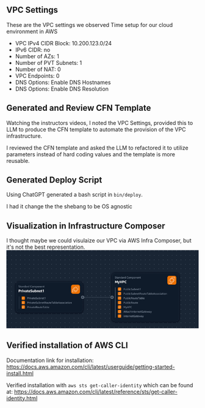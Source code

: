 ## VPC Settings

These are the VPC settings we observed Time setup for our cloud environment in AWS
- VPC IPv4 CIDR Block: 10.200.123.0/24
- IPv6 CIDR: no
- Number of AZs: 1
- Number of PVT Subnets: 1
- Number of NAT: 0
- VPC Endpoints: 0
- DNS Options: Enable DNS Hostnames
- DNS Options: Enable DNS Resolution

## Generated and Review CFN Template

Watching the instructors videos, I noted the VPC Settings, provided this to LLM to produce the CFN template to automate the provision of the VPC infrastructure.

I reviewed the CFN template and asked the LLM to refactored it to utilize parameters instead of hard coding values and the template is more reusable.

## Generated Deploy Script
Using ChatGPT generated a bash script in `bin/deploy`.

I had it change the the shebang to be OS agnostic

## Visualization in Infrastructure Composer

I thought maybe we could visulaize our VPC via AWS Infra Composer, but it's not the best representation.
![AWS Infrastructure Graphic](assets/aws_infra_composer.png)

## Verified installation of AWS CLI

Documentation link for installation: https://docs.aws.amazon.com/cli/latest/userguide/getting-started-install.html

Verified installation with `aws sts get-caller-identity` which can be found at: https://docs.aws.amazon.com/cli/latest/reference/sts/get-caller-identity.html